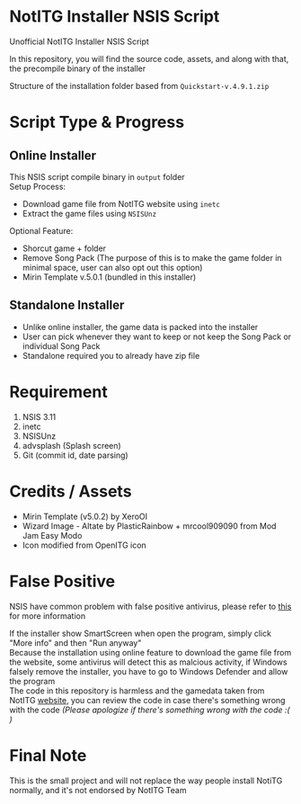 # NotITG Installer NSIS Script

Unofficial NotITG Installer NSIS Script

In this repository, you will find the source code, assets, and along with that, the precompile binary of the installer

Structure of the installation folder based from `Quickstart-v.4.9.1.zip`

# Script Type & Progress

## Online Installer

This NSIS script compile binary in `output` folder
<br>Setup Process:

- Download game file from NotITG website using `inetc`
- Extract the game files using `NSISUnz`

Optional Feature:

- Shorcut game + folder
- Remove Song Pack (The purpose of this is to make the game folder in minimal space, user can also opt out this option)
- Mirin Template v.5.0.1 (bundled in this installer)

## Standalone Installer

- Unlike online installer, the game data is packed into the installer
- User can pick whenever they want to keep or not keep the Song Pack or individual Song Pack
- Standalone required you to already have zip file

# Requirement

1. NSIS 3.11
2. inetc
3. NSISUnz
4. advsplash (Splash screen)
5. Git (commit id, date parsing)

# Credits / Assets

- Mirin Template (v5.0.2) by XeroOI
- Wizard Image - Altate by PlasticRainbow + mrcool909090 from Mod Jam Easy Modo
- Icon modified from OpenITG icon

# False Positive

NSIS have common problem with false positive antivirus, please refer to [this](https://nsis.sourceforge.io/NSIS_False_Positives) for more information

If the installer show SmartScreen when open the program, simply click "More info" and then "Run anyway"
<br>Because the installation using online feature to download the game file from the website, some antivirus will detect this as malcious activity, if Windows falsely remove the installer, you have to go to Windows Defender and allow the program
<br>The code in this repository is harmless and the gamedata taken from NotITG [website](https://noti.tg), you can review the code in case there's something wrong with the code *(Please apologize if there's something wrong with the code :( )*

# Final Note

This is the small project and will not replace the way people install NotiTG normally, and it's not endorsed by NotITG Team
